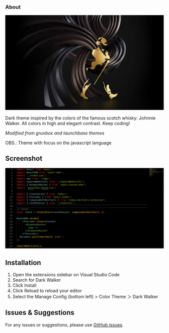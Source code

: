 ### About

![Logo](https://github.com/Miltonr87/Dark-Walker-Theme/blob/master/JWlogo.jpg)

Dark theme inspired by the colors of the famous scotch whisky: Johnnie Walker. All colors in high and elegant contrast. Keep coding!

*Modified from gruvbox and launchbase themes*

OBS.: Theme with focus on the javascript language

## Screenshot

![Screen Shot](https://github.com/Miltonr87/Dark-Walker-Theme/blob/master/screenshot.png)

## Installation

1. Open the extensions sidebar on Visual Studio Code
1. Search for Dark Walker
1. Click Install
1. Click Reload to reload your editor
1. Select the Manage Config (bottom left) > Color Theme ＞ Dark Walker

## Issues & Suggestions

For any issues or suggestions, please use [GitHub issues](https://github.com/Miltonr87/Dark-Walker-Theme/issues).

